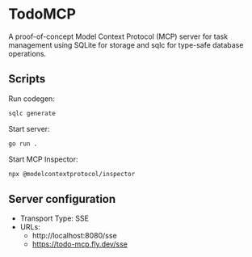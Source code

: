 # TodoMCP

A proof-of-concept Model Context Protocol (MCP) server for task management using SQLite for storage and sqlc for type-safe database operations.

## Scripts

Run codegen:

```bash
sqlc generate
```

Start server:

```bash
go run .
```

Start MCP Inspector:

```bash
npx @modelcontextprotocol/inspector
```

## Server configuration

- Transport Type: SSE
- URLs:
  - http://localhost:8080/sse
  - https://todo-mcp.fly.dev/sse
